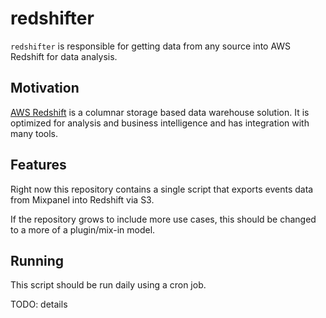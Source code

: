 # redshifter

`redshifter` is responsible for getting data from any source into AWS Redshift for data analysis.

## Motivation

[AWS Redshift](http://aws.amazon.com/redshift/) is a columnar storage based data warehouse solution.
It is optimized for analysis and business intelligence and has integration with many tools.

## Features

Right now this repository contains a single script that exports events data from Mixpanel into
Redshift via S3.

If the repository grows to include more use cases, this should be changed to a more of a
plugin/mix-in model.

## Running

This script should be run daily using a cron job.

TODO: details
